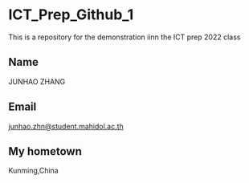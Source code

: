# ICT_Prep_Github_1
This is a repository for the demonstration iinn the ICT prep 2022 class

## Name
JUNHAO ZHANG

## Email
junhao.zhn@student.mahidol.ac.th

## My hometown
Kunming,China